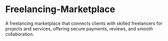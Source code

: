 # Freelancing-Marketplace
A freelancing marketplace that connects clients with skilled freelancers for projects and services, offering secure payments, reviews, and smooth collaboration.
